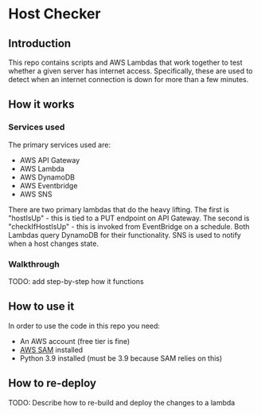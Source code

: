# Host Checker

## Introduction

This repo contains scripts and AWS Lambdas that work together to test whether a given server has internet access. Specifically, these are used to detect when an internet connection is down for more than a few minutes.

## How it works

### Services used

The primary services used are:

- AWS API Gateway
- AWS Lambda
- AWS DynamoDB
- AWS Eventbridge
- AWS SNS


There are two primary lambdas that do the heavy lifting. The first is "hostIsUp" - this is tied to a PUT endpoint on API Gateway. The second is "checkIfHostIsUp" - this is invoked from EventBridge on a schedule. Both Lambdas query DynamoDB for their functionality. SNS is used to notify when a host changes state.

### Walkthrough

TODO: add step-by-step how it functions

## How to use it

In order to use the code in this repo you need:

- An AWS account (free tier is fine)
- [AWS SAM](https://docs.aws.amazon.com/serverless-application-model/latest/developerguide/install-sam-cli.html) installed
- Python 3.9 installed (must be 3.9 because SAM relies on this)


## How to re-deploy

TODO: Describe how to re-build and deploy the changes to a lambda